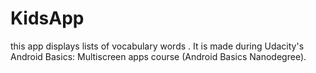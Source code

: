 # KidsApp
this app displays lists of vocabulary words . It is made during Udacity's Android Basics: Multiscreen apps course (Android Basics Nanodegree).
